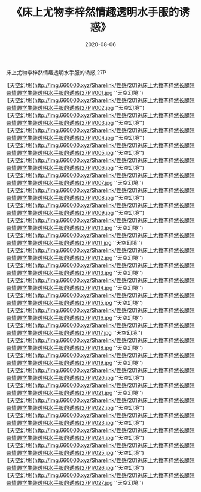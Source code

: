 ﻿---
layout: post
title:  《床上尤物李梓然情趣透明水手服的诱惑》
date:   2020-08-06
img: http://img.660000.xyz/Sharelink/性感/2019/床上尤物李梓然长腿翘臀情趣学生装透明水手服的诱惑[27P]/000.jpg
categories: [美女, 性感, 泳衣]
---

床上尤物李梓然情趣透明水手服的诱惑,27P

![天空幻境](http://img.660000.xyz/Sharelink/性感/2019/床上尤物李梓然长腿翘臀情趣学生装透明水手服的诱惑[27P]/001.jpg ''天空幻境'') <br>
![天空幻境](http://img.660000.xyz/Sharelink/性感/2019/床上尤物李梓然长腿翘臀情趣学生装透明水手服的诱惑[27P]/002.jpg ''天空幻境'') <br>
![天空幻境](http://img.660000.xyz/Sharelink/性感/2019/床上尤物李梓然长腿翘臀情趣学生装透明水手服的诱惑[27P]/003.jpg ''天空幻境'') <br>
![天空幻境](http://img.660000.xyz/Sharelink/性感/2019/床上尤物李梓然长腿翘臀情趣学生装透明水手服的诱惑[27P]/004.jpg ''天空幻境'') <br>
![天空幻境](http://img.660000.xyz/Sharelink/性感/2019/床上尤物李梓然长腿翘臀情趣学生装透明水手服的诱惑[27P]/005.jpg ''天空幻境'') <br>
![天空幻境](http://img.660000.xyz/Sharelink/性感/2019/床上尤物李梓然长腿翘臀情趣学生装透明水手服的诱惑[27P]/006.jpg ''天空幻境'') <br>
![天空幻境](http://img.660000.xyz/Sharelink/性感/2019/床上尤物李梓然长腿翘臀情趣学生装透明水手服的诱惑[27P]/007.jpg ''天空幻境'') <br>
![天空幻境](http://img.660000.xyz/Sharelink/性感/2019/床上尤物李梓然长腿翘臀情趣学生装透明水手服的诱惑[27P]/008.jpg ''天空幻境'') <br>
![天空幻境](http://img.660000.xyz/Sharelink/性感/2019/床上尤物李梓然长腿翘臀情趣学生装透明水手服的诱惑[27P]/009.jpg ''天空幻境'') <br>
![天空幻境](http://img.660000.xyz/Sharelink/性感/2019/床上尤物李梓然长腿翘臀情趣学生装透明水手服的诱惑[27P]/010.jpg ''天空幻境'') <br>
![天空幻境](http://img.660000.xyz/Sharelink/性感/2019/床上尤物李梓然长腿翘臀情趣学生装透明水手服的诱惑[27P]/011.jpg ''天空幻境'') <br>
![天空幻境](http://img.660000.xyz/Sharelink/性感/2019/床上尤物李梓然长腿翘臀情趣学生装透明水手服的诱惑[27P]/012.jpg ''天空幻境'') <br>
![天空幻境](http://img.660000.xyz/Sharelink/性感/2019/床上尤物李梓然长腿翘臀情趣学生装透明水手服的诱惑[27P]/013.jpg ''天空幻境'') <br>
![天空幻境](http://img.660000.xyz/Sharelink/性感/2019/床上尤物李梓然长腿翘臀情趣学生装透明水手服的诱惑[27P]/014.jpg ''天空幻境'') <br>
![天空幻境](http://img.660000.xyz/Sharelink/性感/2019/床上尤物李梓然长腿翘臀情趣学生装透明水手服的诱惑[27P]/015.jpg ''天空幻境'') <br>
![天空幻境](http://img.660000.xyz/Sharelink/性感/2019/床上尤物李梓然长腿翘臀情趣学生装透明水手服的诱惑[27P]/016.jpg ''天空幻境'') <br>
![天空幻境](http://img.660000.xyz/Sharelink/性感/2019/床上尤物李梓然长腿翘臀情趣学生装透明水手服的诱惑[27P]/017.jpg ''天空幻境'') <br>
![天空幻境](http://img.660000.xyz/Sharelink/性感/2019/床上尤物李梓然长腿翘臀情趣学生装透明水手服的诱惑[27P]/018.jpg ''天空幻境'') <br>
![天空幻境](http://img.660000.xyz/Sharelink/性感/2019/床上尤物李梓然长腿翘臀情趣学生装透明水手服的诱惑[27P]/019.jpg ''天空幻境'') <br>
![天空幻境](http://img.660000.xyz/Sharelink/性感/2019/床上尤物李梓然长腿翘臀情趣学生装透明水手服的诱惑[27P]/020.jpg ''天空幻境'') <br>
![天空幻境](http://img.660000.xyz/Sharelink/性感/2019/床上尤物李梓然长腿翘臀情趣学生装透明水手服的诱惑[27P]/021.jpg ''天空幻境'') <br>
![天空幻境](http://img.660000.xyz/Sharelink/性感/2019/床上尤物李梓然长腿翘臀情趣学生装透明水手服的诱惑[27P]/022.jpg ''天空幻境'') <br>
![天空幻境](http://img.660000.xyz/Sharelink/性感/2019/床上尤物李梓然长腿翘臀情趣学生装透明水手服的诱惑[27P]/023.jpg ''天空幻境'') <br>
![天空幻境](http://img.660000.xyz/Sharelink/性感/2019/床上尤物李梓然长腿翘臀情趣学生装透明水手服的诱惑[27P]/024.jpg ''天空幻境'') <br>
![天空幻境](http://img.660000.xyz/Sharelink/性感/2019/床上尤物李梓然长腿翘臀情趣学生装透明水手服的诱惑[27P]/025.jpg ''天空幻境'') <br>
![天空幻境](http://img.660000.xyz/Sharelink/性感/2019/床上尤物李梓然长腿翘臀情趣学生装透明水手服的诱惑[27P]/026.jpg ''天空幻境'') <br>
![天空幻境](http://img.660000.xyz/Sharelink/性感/2019/床上尤物李梓然长腿翘臀情趣学生装透明水手服的诱惑[27P]/027.jpg ''天空幻境'') <br>

